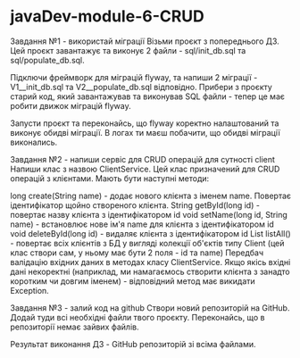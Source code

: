 # javaDev-module-6-CRUD

Завдання №1 - використай міграції
Візьми проєкт з попереднього ДЗ. Цей проєкт завантажує та виконує 2 файли - sql/init_db.sql та sql/populate_db.sql.

Підключи фреймворк для міграцій flyway, та напиши 2 міграції - V1__init_db.sql та V2__populate_db.sql відповідно. Прибери з проєкту старий код, який завантажував та виконував SQL файли - тепер це має робити движок міграцій flyway.

Запусти проєкт та переконайсь, що flyway коректно налаштований та виконує обидві міграції. В логах ти маєш побачити, що обидві міграції виконались.

Завдання №2 - напиши сервіс для CRUD операцій для сутності client
Напиши клас з назвою ClientService. Цей клас призначений для CRUD операцій з клієнтами. Мають бути наступні методи:

long create(String name) - додає нового клієнта з іменем name. Повертає ідентифікатор щойно створеного клієнта.
String getById(long id) - повертає назву клієнта з ідентифікатором id
void setName(long id, String name) - встановлює нове ім'я name для клієнта з ідентифікатором id
void deleteById(long id) - видаляє клієнта з ідентифікатором id
List<Client> listAll() - повертає всіх клієнтів з БД у вигляді колекції об'єктів типу Client (цей клас створи сам, у ньому має бути 2 поля - id та name)
Передбач валідацію вхідних даних в методах класу ClientService. Якщо якісь вхідні дані некоректні (наприклад, ми намагаємось створити клієнта з занадто коротким чи довгим іменем) - відповідний метод має викидати Exception.

Завдання №3 - залий код на github
Створи новий репозиторій на GitHub. Додай туди всі необхідні файли твого проєкту. Переконайсь, що в репозиторії немає зайвих файлів.

Результат виконання ДЗ - GitHub репозиторій зі всіма файлами.

